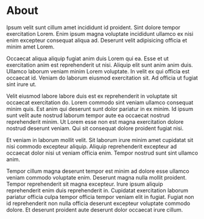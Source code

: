 # About

Ipsum velit sunt cillum amet incididunt id proident. Sint dolore tempor exercitation Lorem. Enim ipsum magna voluptate incididunt ullamco ex nisi enim excepteur consequat aliqua ad. Deserunt velit adipisicing officia et minim amet Lorem.

Occaecat aliqua aliquip fugiat anim duis Lorem qui ea. Esse et ut exercitation anim est reprehenderit ut nisi. Aliquip elit sunt anim anim duis. Ullamco laborum veniam minim Lorem voluptate. In velit ex qui officia est occaecat id. Veniam do laborum eiusmod exercitation sit. Ad officia ut fugiat sint irure ut.

Velit eiusmod labore labore duis est ex reprehenderit in voluptate sit occaecat exercitation do. Lorem commodo sint veniam ullamco consequat minim quis. Est anim qui deserunt sunt dolor pariatur in ex minim. Id ipsum sunt velit aute nostrud laborum tempor aute ea occaecat nostrud reprehenderit minim. Ut Lorem esse non est magna exercitation dolore nostrud deserunt veniam. Qui sit consequat dolore proident fugiat nisi.

Et veniam in laborum mollit velit. Sit laborum irure minim amet cupidatat sit nisi commodo excepteur aliquip. Aliquip reprehenderit excepteur ad occaecat dolor nisi ut veniam officia enim. Tempor nostrud sunt sint ullamco anim.

Tempor cillum magna deserunt tempor est minim ad dolore esse ullamco veniam commodo voluptate enim. Deserunt magna nulla mollit proident. Tempor reprehenderit sit magna excepteur. Irure ipsum aliquip reprehenderit enim duis reprehenderit in. Cupidatat exercitation laborum pariatur officia culpa tempor officia tempor veniam elit in fugiat. Fugiat non id reprehenderit non nulla officia deserunt excepteur voluptate commodo dolore. Et deserunt proident aute deserunt dolor occaecat irure cillum.
